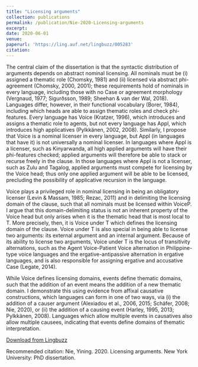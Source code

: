 ```yaml
---
title: "Licensing arguments"
collection: publications
permalink: /publication/Nie-2020-Licensing-arguments
excerpt:
date: 2020-06-01
venue: 
paperurl: 'https://ling.auf.net/lingbuzz/005283'
citation: 
---
```

The central claim of the dissertation is that the syntactic distribution of arguments depends on abstract nominal licensing. All nominals must be (i) assigned a thematic role (Chomsky, 1981) and (ii) licensed via abstract phi-agreement (Chomsky, 2000, 2001); these requirements hold of nominals in every language, including those with no Case or agreement morphology (Vergnaud, 1977; Sigurðsson, 1989; Sheehan & van der Wal, 2018). Languages differ, however, in their functional vocabulary (Borer, 1984), including which heads are able to assign thematic roles and check phi-features. Every language has Voice (Kratzer, 1996), which introduces and assigns a thematic role to agents, but not every language has Appl, which introduces high applicatives (Pylkkänen, 2002, 2008). Similarly, I propose that Voice is a nominal licenser in every language, but Appl (in languages that have it) is not universally a nominal licenser. In languages where Appl is a licenser, such as Kinyarwanda, all high applied arguments will have their phi-features checked; applied arguments will therefore be able to stack or recurse freely in the clause. In those languages where Appl is not a licenser, such as Zulu and Tagalog, applied arguments must compete for licensing by the Voice head; thus only one applied argument will be able to be licensed, precluding the possibility of applicative recursion in the language. 

Voice plays a privileged role in nominal licensing in being an obligatory licenser (Levin & Massam, 1985; Rezac, 2011) and in delimiting the licensing domain of the clause, such that all nominals must be licensed within VoiceP. I argue that this domain-delimiting status is not an inherent property of the Voice head but only arises when it is the thematic head that is most local to T. More precisely, then, it is Voice under T which defines the licensing domain of the clause. Voice under T is also special in being able to license two arguments: its external argument and an internal argument. Because of its ability to license two arguments, Voice under T is the locus of transitivity alternations, such as the Agent Voice-Patient Voice alternation in Philippine-type voice languages and the ergative-antipassive alternation in ergative languages, and is also responsible for assigning ergative and accusative Case (Legate, 2014). 

While Voice defines licensing domains, events define thematic domains, such that the addition of an event means the addition of a new thematic domain. I demonstrate this using evidence from affixal causative constructions, which languages can form in one of two ways, via (i) the addition of a causer argument (Alexiadou et al., 2006, 2015; Schäfer, 2008; Nie, 2020), or (ii) the addition of a causing event (Harley, 1995, 2013; Pylkkänen, 2008). Languages which allow multiple events in causatives also allow multiple causees, indicating that events define domains of thematic interpretation.

[Download from Lingbuzz](https://ling.auf.net/lingbuzz/005283)

Recommended citation: Nie, Yining. 2020. Licensing arguments. New York University: PhD dissertation.